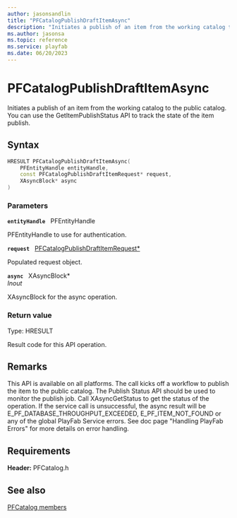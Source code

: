 ```yaml
---
author: jasonsandlin
title: "PFCatalogPublishDraftItemAsync"
description: "Initiates a publish of an item from the working catalog to the public catalog. You can use the GetItemPublishStatus API to track the state of the item publish."
ms.author: jasonsa
ms.topic: reference
ms.service: playfab
ms.date: 06/20/2023
---
```


# PFCatalogPublishDraftItemAsync  

Initiates a publish of an item from the working catalog to the public catalog. You can use the GetItemPublishStatus API to track the state of the item publish.  

## Syntax  
  
```cpp
HRESULT PFCatalogPublishDraftItemAsync(  
    PFEntityHandle entityHandle,  
    const PFCatalogPublishDraftItemRequest* request,  
    XAsyncBlock* async  
)  
```  
  
### Parameters  
  
**`entityHandle`** &nbsp; PFEntityHandle  
  
PFEntityHandle to use for authentication.  
  
**`request`** &nbsp; [PFCatalogPublishDraftItemRequest*](../../pfcatalogtypes/structs/pfcatalogpublishdraftitemrequest.md)  
  
Populated request object.  
  
**`async`** &nbsp; XAsyncBlock*  
*_Inout_*  
  
XAsyncBlock for the async operation.  
  
  
### Return value
Type: HRESULT
  
Result code for this API operation.
  
## Remarks  
  
This API is available on all platforms. The call kicks off a workflow to publish the item to the public catalog. The Publish Status API should be used to monitor the publish job. Call XAsyncGetStatus to get the status of the operation. If the service call is unsuccessful, the async result will be E_PF_DATABASE_THROUGHPUT_EXCEEDED, E_PF_ITEM_NOT_FOUND or any of the global PlayFab Service errors. See doc page "Handling PlayFab Errors" for more details on error handling.
  
## Requirements  
  
**Header:** PFCatalog.h
  
## See also  
[PFCatalog members](../pfcatalog_members.md)  

  
  
